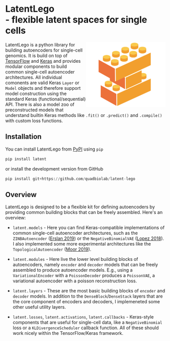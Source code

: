 # LatentLego <br/> - flexible latent spaces for single cells

<img src="assets/images/logo.png" align="right" width="250"/>

LatentLego is a python library for building autoencoders for single-cell genomics. It is build on top of [TensorFlow](https://www.tensorflow.org/) and [Keras](https://keras.io/) and provides modular components to build common single-cell autoencoder architectures. All individual comonents are valid Keras `Layer` or `Model` objects and therefore support model construction using the standard Keras (functional/sequential) API. There is also a model zoo of preconstructed models that understand builtin Keras methods like `.fit()` or `.predict()` and `.compile()` with custom loss functions.

## Installation

You can install LatentLego from [PyPI](https://pypi.org/project/latent/) using `pip`

```python
pip install latent
```

or install the development version from GitHub

```python
pip install git+https://github.com/quadbiolab/latent-lego
```

## Overview

LatentLego is designed to be a flexible kit for defining autoencoders by providing common building blocks that can be freely assembled. Here's an overview:

* `latent.models` - Here you can find Keras-compatible implementations of common single-cell autoencoder architectures, such as the `ZINBAutoencoder` ([Erslan 2019](https://www.nature.com/articles/s41467-018-07931-2)) or the `NegativeBinomialVAE` ([Lopez 2018](https://www.nature.com/articles/s41592-018-0229-2)). I also implemented some more experimental architectures like the `TopologicalAutoencoder` ([Moor 2019](https://arxiv.org/abs/1906.00722)).

* `latent.modules` - Here live the lower level building blocks of autoencoders, namely `encoder` and `decoder` models that can be freely assembled to produce autoencoder models. E.g., using a `VariationalEncoder` with a `PoissonDecoder` produces a `PoissonVAE`, a variational autoencoder with a poisson reconstruction loss.

* `latent.layers` - These are the most basic building blocks of `encoder` and `decoder` models. In addition to the `DenseBlock`/`DenseStack` layers that are the core component of encoders and decoders, I implemeneted some other useful utility layers.

* `latent.losses`, `latent.activations`, `latent.callbacks` - Keras-style components that are useful for single-cell data, like a `NegativeBinomial` loss or a `KLDivergenceScheduler` callback function. All of these should work nicely within the TensorFlow/Keras framework.
